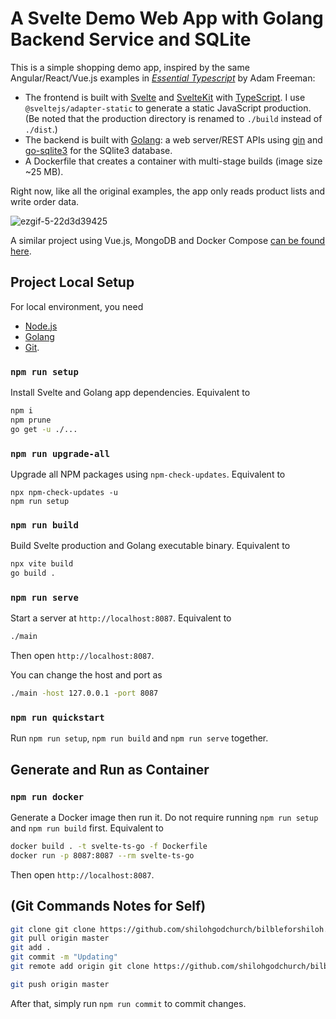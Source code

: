 # A Svelte Demo Web App with Golang Backend Service and SQLite

This is a simple shopping demo app, inspired by the same Angular/React/Vue.js examples in <i>[Essential Typescript](https://github.com/Apress/essential-typescript-4)</i> by Adam Freeman:

- The frontend is built with [Svelte](https://svelte.dev/) and [SvelteKit](https://kit.svelte.dev/) with [TypeScript](https://www.typescriptlang.org/). I use `@sveltejs/adapter-static` to generate a static JavaScript production. (Be noted that the production directory is renamed to `./build` instead of `./dist`.)
- The backend is built with [Golang](https://go.dev/): a web server/REST APIs using [gin](https://github.com/gin-gonic/gin) and [go-sqlite3](https://github.com/mattn/go-sqlite3) for the SQlite3 database.
- A Dockerfile that creates a container with multi-stage builds (image size ~25 MB).

Right now, like all the original examples, the app only reads product lists and write order data.

![ezgif-5-22d3d39425](https://user-images.githubusercontent.com/44191076/148008744-14f89c9d-5343-483a-8bdc-c05618a84acc.gif)

A similar project using Vue.js, MongoDB and Docker Compose [can be found here](https://github.com/alankrantas/vueapp-typescript-express).

## Project Local Setup

For local environment, you need

- [Node.js](https://nodejs.org/en/download/)
- [Golang](https://go.dev/dl/)
- [Git](https://git-scm.com/download/win).

### `npm run setup`

Install Svelte and Golang app dependencies. Equivalent to

```bash
npm i
npm prune
go get -u ./...
```

### `npm run upgrade-all`

Upgrade all NPM packages using `npm-check-updates`. Equivalent to

```
npx npm-check-updates -u
npm run setup
```

### `npm run build`

Build Svelte production and Golang executable binary. Equivalent to

```bash
npx vite build
go build .
```

### `npm run serve`

Start a server at `http://localhost:8087`. Equivalent to

```bash
./main
```

Then open `http://localhost:8087`.

You can change the host and port as

```bash
./main -host 127.0.0.1 -port 8087
```

### `npm run quickstart`

Run `npm run setup`, `npm run build` and `npm run serve` together.

## Generate and Run as Container

### `npm run docker`

Generate a Docker image then run it. Do not require running `npm run setup` and `npm run build` first. Equivalent to

```bash
docker build . -t svelte-ts-go -f Dockerfile
docker run -p 8087:8087 --rm svelte-ts-go
```

Then open `http://localhost:8087`.

## (Git Commands Notes for Self)

```bash
git clone git clone https://github.com/shilohgodchurch/bilbleforshiloh.git
git pull origin master
git add .
git commit -m "Updating"
git remote add origin git clone https://github.com/shilohgodchurch/bilbleforshiloh.git

git push origin master
```

After that, simply run `npm run commit` to commit changes.
